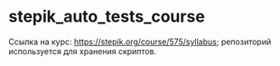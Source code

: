 # stepik_auto_tests_course
Ссылка на курс: https://stepik.org/course/575/syllabus; репозиторий используется для хранения скриптов.